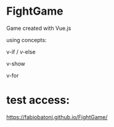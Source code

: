 # FightGame
Game created with Vue.js

using concepts: 

v-if / v-else

v-show

v-for




# test access:

https://fabiobatoni.github.io/FightGame/
